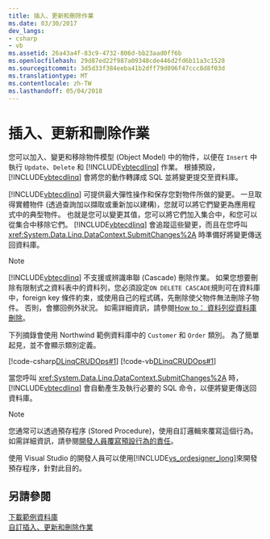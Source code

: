 ```yaml
---
title: 插入、更新和刪除作業
ms.date: 03/30/2017
dev_langs:
- csharp
- vb
ms.assetid: 26a43a4f-83c9-4732-806d-bb23aad0ff6b
ms.openlocfilehash: 29d87ed22f987a09348cde446d2fd6b11a3c1528
ms.sourcegitcommit: 3d5d33f384eeba41b2dff79d096f47ccc8d8f03d
ms.translationtype: MT
ms.contentlocale: zh-TW
ms.lasthandoff: 05/04/2018
---
```

# <a name="insert-update-and-delete-operations"></a>插入、更新和刪除作業
您可以加入、變更和移除物件模型 (Object Model) 中的物件，以便在 `Insert` 中執行 `Update`、`Delete` 和 [!INCLUDE[vbtecdlinq](../../../../../../includes/vbtecdlinq-md.md)] 作業。 根據預設，[!INCLUDE[vbtecdlinq](../../../../../../includes/vbtecdlinq-md.md)] 會將您的動作轉譯成 SQL 並將變更提交至資料庫。  
  
 [!INCLUDE[vbtecdlinq](../../../../../../includes/vbtecdlinq-md.md)] 可提供最大彈性操作和保存您對物件所做的變更。 一旦取得實體物件 (透過查詢加以擷取或重新加以建構)，您就可以將它們變更為應用程式中的典型物件。 也就是您可以變更其值，您可以將它們加入集合中，和您可以從集合中移除它們。 [!INCLUDE[vbtecdlinq](../../../../../../includes/vbtecdlinq-md.md)] 會追蹤這些變更，而且在您呼叫 <xref:System.Data.Linq.DataContext.SubmitChanges%2A> 時準備好將變更傳送回資料庫。  
  
> [!NOTE]
>  [!INCLUDE[vbtecdlinq](../../../../../../includes/vbtecdlinq-md.md)] 不支援或辨識串聯 (Cascade) 刪除作業。 如果您想要刪除有限制式之資料表中的資料列，您必須設定`ON DELETE CASCADE`規則可在資料庫中，foreign key 條件約束，或使用自己的程式碼，先刪除使父物件無法刪除子物件。 否則，會擲回例外狀況。 如需詳細資訊，請參閱[How to： 資料列從資料庫刪除](../../../../../../docs/framework/data/adonet/sql/linq/how-to-delete-rows-from-the-database.md)。  
  
 下列摘錄會使用 Northwind 範例資料庫中的 `Customer` 和 `Order` 類別。 為了簡單起見，並不會顯示類別定義。  
  
 [!code-csharp[DLinqCRUDOps#1](../../../../../../samples/snippets/csharp/VS_Snippets_Data/DLinqCRUDOps/cs/Program.cs#1)]
 [!code-vb[DLinqCRUDOps#1](../../../../../../samples/snippets/visualbasic/VS_Snippets_Data/DLinqCRUDOps/vb/Module1.vb#1)]  
  
 當您呼叫 <xref:System.Data.Linq.DataContext.SubmitChanges%2A> 時，[!INCLUDE[vbtecdlinq](../../../../../../includes/vbtecdlinq-md.md)] 會自動產生及執行必要的 SQL 命令，以便將變更傳送回資料庫。  
  
> [!NOTE]
>  您通常可以透過預存程序 (Stored Procedure)，使用自訂邏輯來覆寫這個行為。 如需詳細資訊，請參閱[開發人員覆寫預設行為的責任](../../../../../../docs/framework/data/adonet/sql/linq/responsibilities-of-the-developer-in-overriding-default-behavior.md)。  
>   
>  使用 Visual Studio 的開發人員可以使用[!INCLUDE[vs_ordesigner_long](../../../../../../includes/vs-ordesigner-long-md.md)]來開發預存程序，針對此目的。  
  
## <a name="see-also"></a>另請參閱  
 [下載範例資料庫](../../../../../../docs/framework/data/adonet/sql/linq/downloading-sample-databases.md)  
 [自訂插入、更新和刪除作業](../../../../../../docs/framework/data/adonet/sql/linq/customizing-insert-update-and-delete-operations.md)
